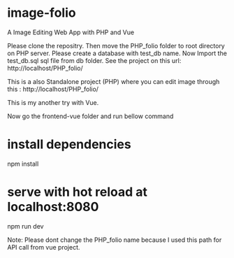 # image-folio
A Image Editing Web App with PHP and Vue 

Please clone the repositry. 
Then move the PHP_folio folder to root directory on PHP server. 
Please create a database with test_db name. 
Now Import the test_db.sql sql file from db folder.
See the project on this url: http://localhost/PHP_folio/

This is a also Standalone project (PHP) where you can edit image through this : http://localhost/PHP_folio/






This is my another try with Vue.

Now go the frontend-vue folder and run bellow command

# install dependencies
npm install

# serve with hot reload at localhost:8080
npm run dev


Note: Please dont change the PHP_folio name because I used this path for API call from vue project.
